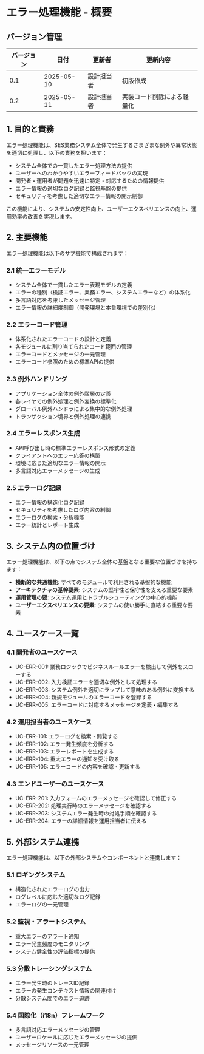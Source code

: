 # エラー処理機能 - 概要

## バージョン管理
| バージョン | 日付 | 更新者 | 更新内容 |
|----------|------|-------|---------|
| 0.1 | 2025-05-10 | 設計担当者 | 初版作成 |
| 0.2 | 2025-05-11 | 設計担当者 | 実装コード削除による軽量化 |

## 1. 目的と責務

エラー処理機能は、SES業務システム全体で発生するさまざまな例外や異常状態を適切に処理し、以下の責務を担います：

- システム全体での一貫したエラー処理方法の提供
- ユーザーへのわかりやすいエラーフィードバックの実現
- 開発者・運用者が問題を迅速に特定・対応するための情報提供
- エラー情報の適切なログ記録と監視基盤の提供
- セキュリティを考慮した適切なエラー情報の開示制御

この機能により、システムの安定性向上、ユーザーエクスペリエンスの向上、運用効率の改善を実現します。

## 2. 主要機能

エラー処理機能は以下のサブ機能で構成されます：

### 2.1 統一エラーモデル

- システム全体で一貫したエラー表現モデルの定義
- エラーの種別（検証エラー、業務エラー、システムエラーなど）の体系化
- 多言語対応を考慮したメッセージ管理
- エラー情報の詳細度制御（開発環境と本番環境での差別化）

### 2.2 エラーコード管理

- 体系化されたエラーコードの設計と定義
- 各モジュールに割り当てられたコード範囲の管理
- エラーコードとメッセージの一元管理
- エラーコード参照のための標準APIの提供

### 2.3 例外ハンドリング

- アプリケーション全体の例外階層の定義
- 各レイヤでの例外処理と例外変換の標準化
- グローバル例外ハンドラによる集中的な例外処理
- トランザクション境界と例外処理の連携

### 2.4 エラーレスポンス生成

- API呼び出し時の標準エラーレスポンス形式の定義
- クライアントへのエラー応答の構築
- 環境に応じた適切なエラー情報の開示
- 多言語対応エラーメッセージの生成

### 2.5 エラーログ記録

- エラー情報の構造化ログ記録
- セキュリティを考慮したログ内容の制御
- エラーログの検索・分析機能
- エラー統計とレポート生成

## 3. システム内の位置づけ

エラー処理機能は、以下の点でシステム全体の基盤となる重要な位置づけを持ちます：

- **横断的な共通機能**: すべてのモジュールで利用される基盤的な機能
- **アーキテクチャの基幹要素**: システムの堅牢性と保守性を支える重要な要素
- **運用管理の要**: システム運用とトラブルシューティングの中心的機能
- **ユーザーエクスペリエンスの要素**: システムの使い勝手に直結する重要な要素

## 4. ユースケース一覧

### 4.1 開発者のユースケース

- UC-ERR-001: 業務ロジックでビジネスルールエラーを検出して例外をスローする
- UC-ERR-002: 入力検証エラーを適切な例外として処理する
- UC-ERR-003: システム例外を適切にラップして意味のある例外に変換する
- UC-ERR-004: 新規モジュールのエラーコードを登録する
- UC-ERR-005: エラーコードに対応するメッセージを定義・編集する

### 4.2 運用担当者のユースケース

- UC-ERR-101: エラーログを検索・閲覧する
- UC-ERR-102: エラー発生頻度を分析する
- UC-ERR-103: エラーレポートを生成する
- UC-ERR-104: 重大エラーの通知を受け取る
- UC-ERR-105: エラーコードの内容を確認・更新する

### 4.3 エンドユーザーのユースケース

- UC-ERR-201: 入力フォームのエラーメッセージを確認して修正する
- UC-ERR-202: 処理実行時のエラーメッセージを確認する
- UC-ERR-203: システムエラー発生時の対処手順を確認する
- UC-ERR-204: エラーの詳細情報を運用担当者に伝える

## 5. 外部システム連携

エラー処理機能は、以下の外部システムやコンポーネントと連携します：

### 5.1 ロギングシステム

- 構造化されたエラーログの出力
- ログレベルに応じた適切なログ記録
- エラーログの一元管理

### 5.2 監視・アラートシステム

- 重大エラーのアラート通知
- エラー発生頻度のモニタリング
- システム健全性の評価指標の提供

### 5.3 分散トレーシングシステム

- エラー発生時のトレースID記録
- エラーの発生コンテキスト情報の関連付け
- 分散システム間でのエラー追跡

### 5.4 国際化（i18n）フレームワーク

- 多言語対応エラーメッセージの管理
- ユーザーロケールに応じたエラーメッセージの提供
- メッセージリソースの一元管理